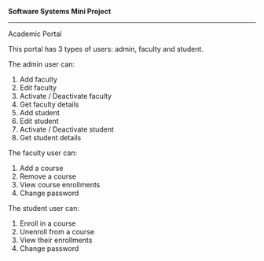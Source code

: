**Software Systems Mini Project**
<hr>

Academic Portal

This portal has 3 types of users: admin, faculty and student.

The admin user can:
1. Add faculty
2. Edit faculty
3. Activate / Deactivate faculty
4. Get faculty details
5. Add student
6. Edit student
7. Activate / Deactivate student
8. Get student details


The faculty user can:
1. Add a course
2. Remove a course
3. View course enrollments
4. Change password

The student user can:
1. Enroll in a course
2. Unenroll from a course
3. View their enrollments
4. Change password

